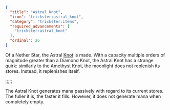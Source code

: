 ```json
{
  "title": "Astral Knot",
  "icon": "trickster:astral_knot",
  "category": "trickster:items",
  "required_advancements": [
    "trickster:astral_knot"
  ],
  "ordinal": 26
}
```

Of a Nether Star, the Astral [Knot](^trickster:items/knots) is made. 
With a capacity multiple orders of magnitude greater than a Diamond Knot, 
the Astral Knot has a strange quirk: similarly to the Amethyst Knot, 
the moonlight does not replenish its stores. Instead, it replenishes itself.

;;;;;

The Astral Knot generates mana passively with regard to its current stores. 
The fuller it is, the faster it fills. However, it does not generate mana when completely empty.
